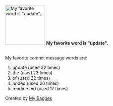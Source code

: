 <img src="https://my-badges.github.io/my-badges/favorite-word.png" alt="My favorite word is &quot;update&quot;." title="My favorite word is &quot;update&quot;." width="128">
<strong>My favorite word is &quot;update&quot;.</strong>
<br><br>

My favorite commit message words are:

1. update (used 32 times)
2. the (used 23 times)
3. of (used 22 times)
4. added (used 20 times)
5. readme.md (used 17 times)


Created by <a href="https://github.com/my-badges/my-badges">My Badges</a>